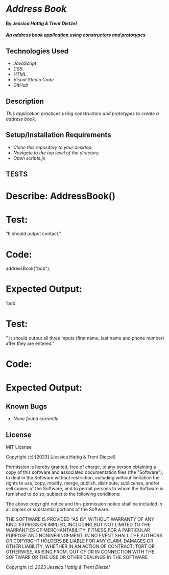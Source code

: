 # _Address Book_

#### By _**Jessica Hattig & Trent Dietzel**_

#### _An address book application using constructors and prototypes_

## Technologies Used

* _JavaScript_
* _CSS_
* _HTML_
* _Visual Studio Code_
* _GitHub_

## Description

_This application practices using constructors and prototypes to create a address book._

## Setup/Installation Requirements

* _Clone this repository to your desktop._
* _Navigate to the top level of the directory._
* _Open scripts.js_

## TESTS

# Describe: AddressBook()

# Test:
"It should output contact."
# Code:
addressBook("bob");
# Expected Output:
'bob'

# Test:
" It should output all three inputs (first name, last name and phone number) after they are entered."
# Code:

# Expected Output:

## Known Bugs

* _None found currently_

## License

MIT License

Copyright (c) [2023] [Jessica Hattig & Trent Dietzel]

Permission is hereby granted, free of charge, to any person obtaining a copy
of this software and associated documentation files (the "Software"), to deal
in the Software without restriction, including without limitation the rights
to use, copy, modify, merge, publish, distribute, sublicense, and/or sell
copies of the Software, and to permit persons to whom the Software is
furnished to do so, subject to the following conditions:

The above copyright notice and this permission notice shall be included in all
copies or substantial portions of the Software.

THE SOFTWARE IS PROVIDED "AS IS", WITHOUT WARRANTY OF ANY KIND, EXPRESS OR
IMPLIED, INCLUDING BUT NOT LIMITED TO THE WARRANTIES OF MERCHANTABILITY,
FITNESS FOR A PARTICULAR PURPOSE AND NONINFRINGEMENT. IN NO EVENT SHALL THE
AUTHORS OR COPYRIGHT HOLDERS BE LIABLE FOR ANY CLAIM, DAMAGES OR OTHER
LIABILITY, WHETHER IN AN ACTION OF CONTRACT, TORT OR OTHERWISE, ARISING FROM,
OUT OF OR IN CONNECTION WITH THE SOFTWARE OR THE USE OR OTHER DEALINGS IN THE
SOFTWARE.

Copyright (c) _2023_ _Jessica Hattig & Trent Dietzel_